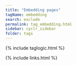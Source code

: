 ```yaml
---
title: "Embedding pages"
tagName: embedding
search: exclude
permalink: tag_embedding.html
sidebar: cyclr_sidebar
folder: tags
---
```


{% include taglogic.html %}

{% include links.html %}
